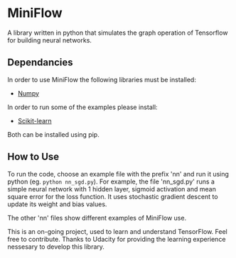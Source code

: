 # MiniFlow

A library written in python that simulates the graph operation of Tensorflow for building neural networks.

## Dependancies 

In order to use MiniFlow the following libraries must be installed:

* [Numpy](http://www.numpy.org/)

In order to run some of the examples please install:

* [Scikit-learn](http://scikit-learn.org/stable/)

Both can be installed using pip.

## How to Use

To run the code, choose an example file with the prefix 'nn' and run it using python (eg. `python nn_sgd.py`). For example, the file 'nn_sgd.py' runs a simple neural network with 1 hidden layer, sigmoid activation and mean square error for the loss function. It uses stochastic gradient descent to update its weight and bias values.

The other 'nn' files show different examples of MiniFlow use. 

This is an on-going project, used to learn and understand TensorFlow. Feel free to contribute. Thanks to Udacity for providing the learning experience nessesary to develop this library.